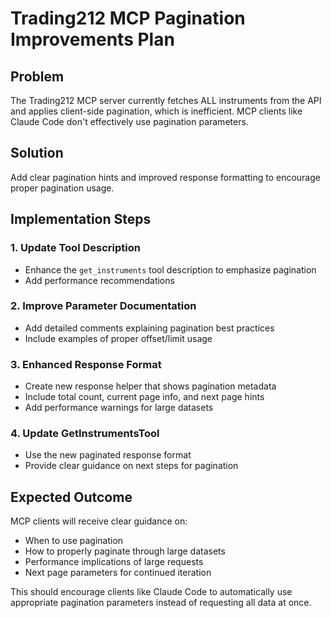 # Trading212 MCP Pagination Improvements Plan

## Problem
The Trading212 MCP server currently fetches ALL instruments from the API and applies client-side pagination, which is inefficient. MCP clients like Claude Code don't effectively use pagination parameters.

## Solution
Add clear pagination hints and improved response formatting to encourage proper pagination usage.

## Implementation Steps

### 1. Update Tool Description
- Enhance the `get_instruments` tool description to emphasize pagination
- Add performance recommendations

### 2. Improve Parameter Documentation
- Add detailed comments explaining pagination best practices
- Include examples of proper offset/limit usage

### 3. Enhanced Response Format
- Create new response helper that shows pagination metadata
- Include total count, current page info, and next page hints
- Add performance warnings for large datasets

### 4. Update GetInstrumentsTool
- Use the new paginated response format
- Provide clear guidance on next steps for pagination

## Expected Outcome
MCP clients will receive clear guidance on:
- When to use pagination
- How to properly paginate through large datasets
- Performance implications of large requests
- Next page parameters for continued iteration

This should encourage clients like Claude Code to automatically use appropriate pagination parameters instead of requesting all data at once.
